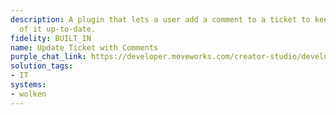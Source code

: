 ```yaml
---
description: A plugin that lets a user add a comment to a ticket to keep the status
  of it up-to-date.
fidelity: BUILT_IN
name: Update Ticket with Comments
purple_chat_link: https://developer.moveworks.com/creator-studio/developer-tools/purple-chat-builder/?workspace=%7B%22title%22%3A%22My+Workspace%22%2C%22botSettings%22%3A%7B%22name%22%3A%22%22%2C%22imageUrl%22%3A%22%22%7D%2C%22mocks%22%3A%5B%7B%22id%22%3A4437%2C%22title%22%3A%22New+Mock%22%2C%22transcript%22%3A%7B%22messages%22%3A%5B%7B%22from%22%3A%22USER%22%2C%22text%22%3A%22%3Cp%3EI+need+to+add+a+comment+to+ticket+DEV-142+with+new+details+about+the+fix.%3C%2Fp%3E%22%7D%2C%7B%22from%22%3A%22ANNOTATION%22%2C%22text%22%3A%22Searches+Jira+for+ticket+DEV-142%22%7D%2C%7B%22from%22%3A%22BOT%22%2C%22text%22%3A%22I+found+ticket+DEV-142.+What+comment+would+you+like+to+add%3F%22%7D%2C%7B%22from%22%3A%22USER%22%2C%22text%22%3A%22Deployed+the+patch+to+staging.+Awaiting+QA+verification.%22%7D%2C%7B%22from%22%3A%22BOT%22%2C%22text%22%3A%22%3Cp%3EGot+it%2C+you+want+to+add+the+following+comment+to+ticket+%3Cb%3EDEV-142%3C%2Fb%3E%3A%3Cbr%3E%3C%2Fp%3E%22%2C%22cards%22%3A%5B%7B%22title%22%3A%22Comment+Details%22%2C%22text%22%3A%22%3Cp%3E%3Cb%3ETicket%3A%3C%2Fb%3E+DEV-142%3Cbr%3E%3Cb%3EComment%3A%3C%2Fb%3E+Deployed+the+patch+to+staging.+Awaiting+QA+verification.%3C%2Fp%3E%22%2C%22buttons%22%3A%5B%7B%22style%22%3A%22PRIMARY%22%2C%22text%22%3A%22Add+Comment%22%7D%2C%7B%22text%22%3A%22Edit+Comment%22%7D%2C%7B%22text%22%3A%22Cancel%22%7D%5D%7D%5D%7D%5D%2C%22settings%22%3A%7B%22colorStyle%22%3A%22LIGHT%22%2C%22startTime%22%3A%2211%3A43%2BAM%22%2C%22defaultPerson%22%3A%22GWEN%22%2C%22editable%22%3Atrue%2C%22botName%22%3A%22%22%2C%22botImageUrl%22%3A%22%22%7D%7D%7D%5D%7D
solution_tags:
- IT
systems:
- wolken
---
```

